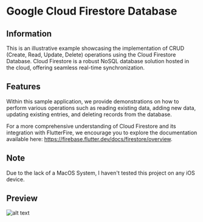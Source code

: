 # Google Cloud Firestore Database

## Information
This is an illustrative example showcasing the implementation of CRUD (Create, Read, Update, Delete) operations using the Cloud Firestore Database. Cloud Firestore is a robust NoSQL database solution hosted in the cloud, offering seamless real-time synchronization.

## Features
Within this sample application, we provide demonstrations on how to perform various operations such as reading existing data, adding new data, updating existing entries, and deleting records from the database.

For a more comprehensive understanding of Cloud Firestore and its integration with FlutterFire, we encourage you to explore the documentation available here: https://firebase.flutter.dev/docs/firestore/overview.

## Note
Due to the lack of a MacOS System, I haven't tested this project on any iOS device.

## Preview
![alt text](https://i.postimg.cc/MGFwn8Zn/imgonline-com-ua-twotoone-OPpxo-NGIa-Gn02.png "img")
